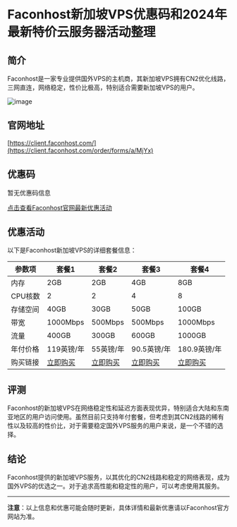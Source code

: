 # Faconhost新加坡VPS优惠码和2024年最新特价云服务器活动整理
## 简介
Faconhost是一家专业提供国外VPS的主机商，其新加坡VPS拥有CN2优化线路，三网直连，网络稳定，性价比极高，特别适合需要新加坡VPS的用户。

![image](https://github.com/bumbarworbl/Faconhost/assets/167753608/cc747e69-dd02-49bc-9b95-76d0f214bc9b)

## 官网地址
[https://client.faconhost.com/](https://client.faconhost.com/order/forms/a/MjYx)

## 优惠码
暂无优惠码信息

[点击查看Faconhost官网最新优惠活动](https://client.faconhost.com/order/forms/a/MjYx)


## 优惠活动
以下是Faconhost新加坡VPS的详细套餐信息：

| 参数项 | 套餐1 | 套餐2 | 套餐3 | 套餐4 |
|--------|--------|--------|--------|--------|
| 内存   | 2GB   | 2GB   | 4GB   | 8GB   |
| CPU核数 | 2     | 2     | 4     | 8     |
| 存储空间 | 40GB  | 30GB  | 50GB  | 100GB |
| 带宽   | 1000Mbps | 500Mbps | 500Mbps | 1000Mbps |
| 流量   | 400GB | 300GB | 600GB | 1000GB |
| 年付价格 | 119英镑/年 | 55英镑/年 | 90.5英镑/年 | 180.9英镑/年 |
| 购买链接 | [立即购买](https://client.faconhost.com/order/forms/a/MjYx) | [立即购买](https://client.faconhost.com/order/forms/a/MjYx) | [立即购买](https://client.faconhost.com/order/forms/a/MjYx) | [立即购买](https://client.faconhost.com/order/forms/a/MjYx) |

## 评测
Faconhost的新加坡VPS在网络稳定性和延迟方面表现优异，特别适合大陆和东南亚地区的用户访问使用。虽然目前只支持年付套餐，但考虑到其CN2线路的稀有性以及较高的性价比，对于需要稳定国外VPS服务的用户来说，是一个不错的选择。

## 结论
Faconhost提供的新加坡VPS服务，以其优化的CN2线路和稳定的网络表现，成为国外VPS的优选之一。对于追求高性能和稳定性的用户，可以考虑使用其服务。

---

**注意**：以上信息和优惠可能会随时更新，具体详情和最新优惠请以Faconhost官方网站为准。
